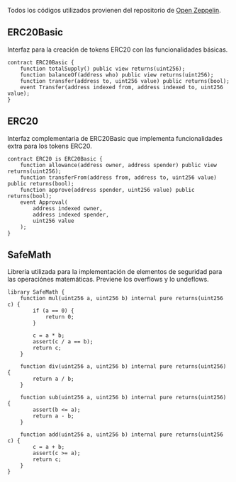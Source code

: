 Todos los códigos utilizados provienen del repositorio de [Open Zeppelin](https://github.com/OpenZeppelin/openzeppelin-solidity).

## ERC20Basic
Interfaz para la creación de tokens ERC20 con las funcionalidades básicas.
```solidity
contract ERC20Basic {
    function totalSupply() public view returns(uint256);
    function balanceOf(address who) public view returns(uint256);
    function transfer(address to, uint256 value) public returns(bool);
    event Transfer(address indexed from, address indexed to, uint256 value);
}
```

## ERC20
Interfaz complementaria de ERC20Basic que implementa funcionalidades extra para los tokens ERC20.
```solidity
contract ERC20 is ERC20Basic {
    function allowance(address owner, address spender) public view returns(uint256);
    function transferFrom(address from, address to, uint256 value) public returns(bool);
    function approve(address spender, uint256 value) public returns(bool);
    event Approval(
        address indexed owner,
        address indexed spender,
        uint256 value
    );
}
```

## SafeMath
Librería utilizada para la implementación de elementos de seguridad para las operaciónes matemáticas. Previene los overflows y lo undeflows.
```solidity
library SafeMath {
    function mul(uint256 a, uint256 b) internal pure returns(uint256 c) {
        if (a == 0) {
            return 0;
        }

        c = a * b;
        assert(c / a == b);
        return c;
    }

    function div(uint256 a, uint256 b) internal pure returns(uint256) {
        return a / b;
    }

    function sub(uint256 a, uint256 b) internal pure returns(uint256) {
        assert(b <= a);
        return a - b;
    }

    function add(uint256 a, uint256 b) internal pure returns(uint256 c) {
        c = a + b;
        assert(c >= a);
        return c;
    }
}
```
